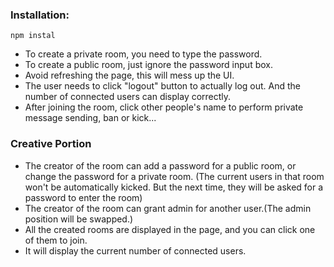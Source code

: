 ### Installation:
`npm instal`

* To create a private room, you need to type the password.
* To create a public room, just ignore the password input box. 
* Avoid refreshing the page, this will mess up the UI.
* The user needs to click "logout" button to actually log out. And the number of connected users can display correctly.
* After joining the room, click other people's name to perform private message sending, ban or kick...

### Creative Portion
* The creator of the room can add a password for a public room, or change the password for a private room. (The current users in that room won't be automatically kicked. But the next time, they will be asked for a password to enter the room)
* The creator of the room can grant admin for another user.(The admin position will be swapped.)
* All the created rooms are displayed in the page, and you can click one of them to join.
* It will display the current number of connected users.
